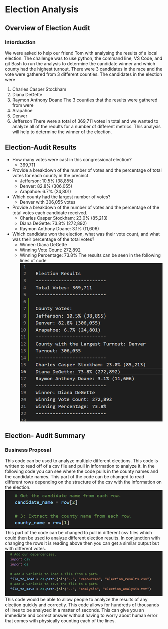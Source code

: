 # Election Analysis
## Overview of Election Audit
### Intorduction
We were asked to help our friend Tom with analysing the results of a local election. The challenge was to use python, the command line, VS Code, and git Bash to run the analysis to determine the candidate winner and which county had the highest turnout. There were 3 candidates in the race and the vote were gathered from 3 different counties. The candidates in the election were
1. Charles Casper Stockham
2. Diana DeGette
3. Raymon Anthony Doane
The 3 counties that the results were gathered from were
1. Arapahoe
2. Denver
3. Jefferson
There were a total of 369,711 votes in total and we wanted to analyze all of the redults for a number of different metrics. This analysis will help to determine the winner of the election.
## Election-Audit Results
* How many votes were cast in this congressional election?
  * 369,711
* Provide a breakdown of the number of votes and the percentage of total votes for each county in the precinct.
  * Jefferson: 10.5% (38,855)
  * Denver: 82.8% (306,055)
  * Arapahoe: 6.7% (24,801)
* Which county had the largest number of votes?
  *  Denver with 306,055 votes
* Provide a breakdown of the number of votes and the percentage of the total votes each candidate received.
  * Charles Casper Stockham: 23.0% (85,213)
  * Diana DeGette: 73.8% (272,892)
  * Raymon Anthony Doane: 3.1% (11,606) 
* Which candidate won the election, what was their vote count, and what was their percentage of the total votes?
  * Winner: Diana DeGette
  * Winning Vote Count: 272,892
  * Winning Percentage: 73.8% 
 The results can be seen in the following lines of code
 ![code image](https://github.com/allisonorourke-ufGfGy/Election_Analysis/blob/main/Pypoll.png)
 
## Election- Audit Summary
### Business Proposal
This code can be used to analyze multiple different elections. This code is written to read off of a csv file and pull in information to analyze it. In the following code you can see where the code pulls in the county names and the candidate names. This part of the code can be changed to read different rows depending on the structure of the csv with the information on the election.
![candidate name](https://github.com/allisonorourke-ufGfGy/Election_Analysis/blob/main/Pulling%20candidate.png)
This part of the code can be changed to pull in different csv files which could then be used to analyze different election results. In conjunction with changing the rows it is reading above then you can get a similar output but with different votes.
![import code](https://github.com/allisonorourke-ufGfGy/Election_Analysis/blob/main/import%20code.png)
This code would be able to allow people to analyze the results of any election quickly and correctly. This code allows for hundreds of thousands of lines to be analyzed in a matter of seconds. This can give you an immediate and correct answer without having to worry about human error that comes with physically counting each of the lines. 
